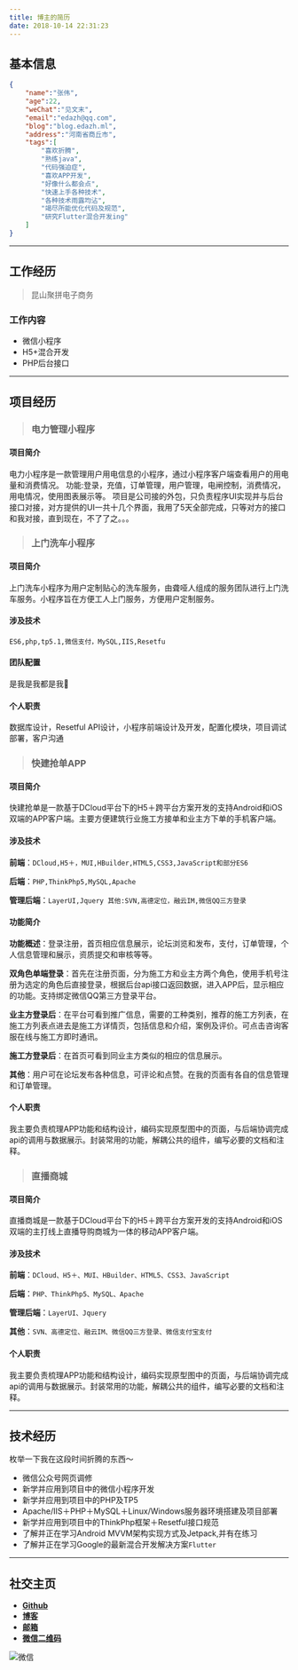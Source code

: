 ```yaml
---
title: 博主的简历
date: 2018-10-14 22:31:23
---
```


## <i class="fa fa-fw fa-address-card "></i>基本信息
``` json
{
    "name":"张伟", 
    "age":22,
    "weChat":"见文末",
    "email":"edazh@qq.com",
    "blog":"blog.edazh.ml",
    "address":"河南省商丘市",
    "tags":[
        "喜欢折腾",
        "熟练java",
        "代码强迫症",
        "喜欢APP开发",
        "好像什么都会点",
        "快速上手各种技术",
        "各种技术雨露均沾",
        "竭尽所能优化代码及规范",
        "研究Flutter混合开发ing"
    ]
}
```
-----------------------------------------------------
## <i class="fa fa-fw fa-suitcase"></i>工作经历
>昆山聚拼电子商务

### 工作内容
+ 微信小程序
+ H5+混合开发
+ PHP后台接口
-----------------------------------------------------
## <i class="fa fa-fw fa-book"></i>项目经历
>### 电力管理小程序
#### 项目简介
电力小程序是一款管理用户用电信息的小程序，通过小程序客户端查看用户的用电量和消费情况。 功能:登录，充值，订单管理，用户管理，电闸控制，消费情况，用电情况，使用图表展示等。 项目是公司接的外包，只负责程序UI实现并与后台接口对接，对方提供的UI一共十几个界面，我用了5天全部完成，只等对方的接口和我对接，直到现在，不了了之。。。

>### 上门洗车小程序
#### 项目简介
上门洗车小程序为用户定制贴心的洗车服务，由聋哑人组成的服务团队进行上门洗车服务。小程序旨在方便工人上门服务，方便用户定制服务。
#### 涉及技术
`ES6,php,tp5.1,微信支付，MySQL,IIS,Resetfu`
#### 团队配置
是我是我都是我🐝
#### 个人职责
数据库设计，Resetful API设计，小程序前端设计及开发，配置化模块，项目调试部署，客户沟通

>### 快建抢单APP
#### 项目简介
快建抢单是一款基于DCloud平台下的H5＋跨平台方案开发的支持Android和iOS双端的APP客户端。主要方便建筑行业施工方接单和业主方下单的手机客户端。 
#### 涉及技术
**前端**：`DCloud,H5＋，MUI,HBuilder,HTML5,CSS3,JavaScript和部分ES6` 

**后端**：`PHP,ThinkPhp5,MySQL,Apache `

**管理后端**：`LayerUI,Jquery 其他:SVN,高德定位，融云IM,微信QQ三方登录 `
#### 功能简介
**功能概述**：登录注册，首页相应信息展示，论坛浏览和发布，支付，订单管理，个人信息管理和展示，资质提交和审核等等。 

**双角色单端登录**：首先在注册页面，分为施工方和业主方两个角色，使用手机号注册为选定的角色后直接登录，根据后台api接口返回数据，进入APP后，显示相应的功能。支持绑定微信QQ第三方登录平台。 

**业主方登录后**：在平台可看到推广信息，需要的工种类别，推荐的施工方列表，在施工方列表点进去是施工方详情页，包括信息和介绍，案例及评价。可点击咨询客服在线与施工方即时通讯。

**施工方登录后**：在首页可看到同业主方类似的相应的信息展示。 

**其他**：用户可在论坛发布各种信息，可评论和点赞。在我的页面有各自的信息管理和订单管理。

#### 个人职责
我主要负责梳理APP功能和结构设计，编码实现原型图中的页面，与后端协调完成api的调用与数据展示。封装常用的功能，解耦公共的组件，编写必要的文档和注释。

>### 直播商城
#### 项目简介
直播商城是一款基于DCloud平台下的H5＋跨平台方案开发的支持Android和iOS双端的主打线上直播导购商城为一体的移动APP客户端。
#### 涉及技术 
**前端**：`DCloud、H5＋、MUI、HBuilder、HTML5、CSS3、JavaScript `

**后端**：`PHP、ThinkPhp5、MySQL、Apache`

**管理后端**：`LayerUI、Jquery `

**其他**：`SVN、高德定位、融云IM、微信QQ三方登录、微信支付宝支付`
#### 个人职责
我主要负责梳理APP功能和结构设计，编码实现原型图中的页面，与后端协调完成api的调用与数据展示。封装常用的功能，解耦公共的组件，编写必要的文档和注释。

--------------------------------------------
## <i class="fa fa-fw fa-wrench"></i>技术经历
枚举一下我在这段时间折腾的东西～

+ 微信公众号网页调修 
+ 新学并应用到项目中的微信小程序开发 
+ 新学并应用到项目中的PHP及TP5 
+ Apache/IIS＋PHP＋MySQL＋Linux/Windows服务器环境搭建及项目部署 
+ 新学并应用到项目中的ThinkPhp框架＋Resetful接口规范 
+ 了解并正在学习Android MVVM架构实现方式及Jetpack,并有在练习
+ 了解并正在学习Google的最新混合开发解决方案`Flutter`
--------------------------------------------------
## <i class="fa fa-fw fa-users"></i>社交主页
<!-- <i class="fa fa-fw fa-user"></i> -->
+ **<i class="fa fa-fw fa-github"></i>[Github](https://github.com/edazh/)**
+ **<i class="fa fa-fw fa-home"></i>[博客](https://blog.edazh.ml/)**
+ **<i class="fa fa-fw fa-envelope"></i>[邮箱](mailto:edazh@qq.com)**
+ **<i class="fa fa-fw fa-wechat"></i>[微信二维码](http://ys-c.ys168.com/578705543/kjecPmv4N22885555P2T/wechat_QR_code.jpg)**

![微信](http://ys-c.ys168.com/578705543/kjecPmv4N22885555P2T/wechat_QR_code.jpg)